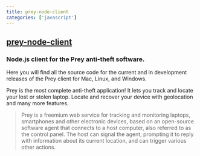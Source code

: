 ```yaml
---
title: prey-node-client
categories: ['javascript']
---
```

## [prey-node-client](https://github.com/prey/prey-node-client)

### Node.js client for the Prey anti-theft software.


Here you will find all the source code for the current and in development releases of the Prey client for Mac, Linux, and Windows.

Prey is the most complete anti-theft application! It lets you track and locate your lost or stolen laptop. Locate and recover your device with geolocation and many more features.

> Prey is a freemium web service for tracking and monitoring laptops, smartphones and other electronic devices, based on an open-source software agent that connects to a host computer, also referred to as the control panel. The host can signal the agent, prompting it to reply with information about its current location, and can trigger various other actions.
